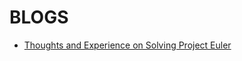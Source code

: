 # BLOGS

* [Thoughts and Experience on Solving Project Euler](http://htmlpreview.github.io/?https://github.com/HewangMa/main/blob/main/project-euler/Project-Euler.html)
